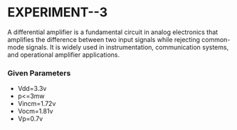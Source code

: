 # EXPERIMENT--3

A differential amplifier is a fundamental circuit in analog electronics that amplifies the difference between two input signals while rejecting common-mode signals. It is widely used in instrumentation, communication systems, and operational amplifier applications.

### Given Parameters
* Vdd=3.3v
* p<=3mw
* Vincm=1.72v
* Vocm=1.81v
* Vp=0.7v

